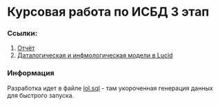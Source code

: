 # Курсовая работа по ИСБД 3 этап

### Ссылки:
1. [Отчёт](https://docs.google.com/document/d/1WEv06Xi61oaBv7LzaJ_mQrCou0HsqTW76ON2PRpzZ2Q/edit)
2. [Даталогическая и инфмологическая модели в Lucid](https://lucid.app/lucidchart/db453472-1755-432d-a4e2-e6e602c69930/edit?invitationId=inv_034256cc-6497-4d4d-be76-8fe03a6db2c4&page=fu0zwSKOXGPB#)

### Информация
Разработка идет в файле [lol.sql](./lol.sql) - там укороченная генерация данных для быстрого запуска.

